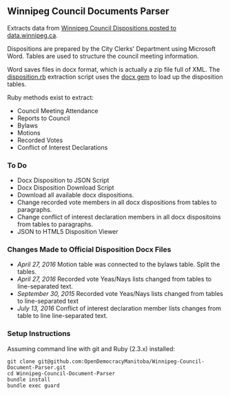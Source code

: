 ## Winnipeg Council Documents Parser

Extracts data from [Winnipeg Council Dispositions posted to data.winnipeg.ca](https://data.winnipeg.ca/Council-Services/Public-Meeting-Disposition-Word-Format/hsbq-sj6t).

Dispositions are prepared by the City Clerks' Department using Microsoft Word. Tables are used to structure the council meeting information. 

Word saves files in docx format, which is actually a zip file full of XML. The [disposition.rb](https://github.com/OpenDemocracyManitoba/Winnipeg-Council-Document-Parser/blob/master/disposition.rb) extraction script uses the [docx gem](https://github.com/chrahunt/docx) to load up the disposition tables.

Ruby methods exist to extract:

* Council Meeting Attendance
* Reports to Council
* Bylaws
* Motions
* Recorded Votes
* Conflict of Interest Declarations

### To Do

* Docx Disposition to JSON Script
* Docx Disposition Download Script
* Download all available docx dispositions.
* Change recorded vote members in all docx dispositions from tables to paragraphs.
* Change conflict of interest declaration members in all docx dispositoins from tables to paragraphs.
* JSON to HTML5 Disposition Viewer 

### Changes Made to Official Disposition Docx Files

* *April 27, 2016* Motion table was connected to the bylaws table. Split the tables.
* *April 27, 2016* Recorded vote Yeas/Nays lists changed from tables to line-separated text.
* *September 30, 2015* Recorded vote Yeas/Nays lists changed from tables to line-separated text
* *July 13, 2016* Conflict of interest declaration member lists changes from table to line line-separated text.

### Setup Instructions

Assuming command line with git and Ruby (2.3.x) installed:

    git clone git@github.com:OpenDemocracyManitoba/Winnipeg-Council-Document-Parser.git
    cd Winnipeg-Council-Document-Parser
    bundle install
    bundle exec guard
